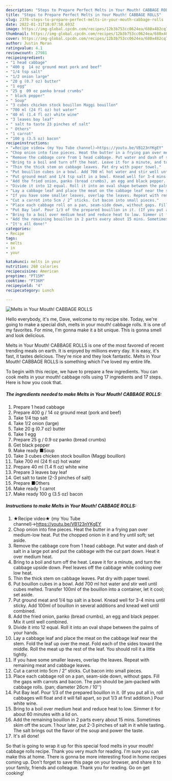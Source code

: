 ```yaml
---
description: "Steps to Prepare Perfect Melts in Your Mouth! CABBAGE ROLLS"
title: "Steps to Prepare Perfect Melts in Your Mouth! CABBAGE ROLLS"
slug: 2378-steps-to-prepare-perfect-melts-in-your-mouth-cabbage-rolls
date: 2022-01-31T18:07:58.693Z
image: https://img-global.cpcdn.com/recipes/12b3b753cc0624ea/680x482cq70/melts-in-your-mouth-cabbage-rolls-recipe-main-photo.jpg
thumbnail: https://img-global.cpcdn.com/recipes/12b3b753cc0624ea/680x482cq70/melts-in-your-mouth-cabbage-rolls-recipe-main-photo.jpg
cover: https://img-global.cpcdn.com/recipes/12b3b753cc0624ea/680x482cq70/melts-in-your-mouth-cabbage-rolls-recipe-main-photo.jpg
author: Justin Moran
ratingvalue: 4.1
reviewcount: 27981
recipeingredient:
- "1 head cabbage"
- "400 g  14 oz ground meat pork and beef"
- "1/4 tsp salt"
- "1/2 onion large"
- "20 g (0.7 oz) butter"
- "1 egg"
- "25 g  09 oz panko bread crumbs"
- " black pepper"
- " Soup"
- "3 cubes chicken stock bouillon Maggi bouillon"
- "700 ml (24 fl oz) hot water"
- "40 ml (1.4 fl oz) white wine"
- "3 leaves bay leaf"
- " salt to taste 23 pinches of salt"
- " Others"
- "1 carrot"
- "100 g (3.5 oz) bacon"
recipeinstructions:
- "★Recipe video★ (my You Tube channel)→https://youtu.be/VB123nYKgEY"
- "Chop onion into fine pieces. Heat the butter in a frying pan over medium-low heat. Put the chopped onion in it and fry until soft; set aside."
- "Remove the cabbage core from 1 head cabbage. Put water and dash of salt in a large pot and put the cabbage with the cut part down. Heat it over medium heat."
- "Bring to a boil and turn off the heat. Leave it for a minute, and turn the cabbage upside down. Peel leaves off the cabbage while cooking over low heat."
- "Thin the thick stem on cabbage leaves. Pat dry with paper towel."
- "Put bouillon cubes in a bowl. Add 700 ml hot water and stir well until cubes melted. Transfer 100ml of the bouillon into a container, let it cool; set aside."
- "Put ground meat and 1/4 tsp salt in a bowl. Knead well for 3-4 mins until sticky. Add 100ml of bouillon in several additions and knead well until combined."
- "Add the fried onion, panko (bread crumbs), an egg and black pepper. Mix it until well combined."
- "Divide it into 12 equal. Roll it into an oval shape between the palms of your hands."
- "Lay a cabbage leaf and place the meat on the cabbage leaf near the stem. Fold the leaf up over the meat. Fold each of the sides toward the middle. Roll the meat up the rest of the leaf. You should roll it a little tightly."
- "If you have some smaller leaves, overlap the leaves. Repeat with remaining meat and cabbage leaves."
- "Cut a carrot into 5cm / 2” sticks. Cut bacon into small pieces."
- "Place each cabbage roll on a pan, seam-side down, without gaps. Fill the gaps with carrots and bacon. The pan should be jam-packed with cabbage rolls. (pan; diameter 26cm / 10'')"
- "Put Bay leaf. Pour 1/3 of the prepared bouillon in it. (If you put all in, roll cabbages will float and it will fall apart, so put 1/3 at first addition.) Pour white wine."
- "Bring to a boil over medium heat and reduce heat to low. Simmer it for about 60 minutes with a lid on."
- "Add the remaining bouillon in 2 parts every about 15 mins. Sometimes skim off the scum. 1 hour later, put 2-3 pinches of salt in it while tasting. The salt brings out the flavor of the soup and power the taste."
- "It's all done!"
categories:
- Recipe
tags:
- melts
- in
- your

katakunci: melts in your 
nutrition: 268 calories
recipecuisine: American
preptime: "PT15M"
cooktime: "PT36M"
recipeyield: "4"
recipecategory: Lunch

---
```



![Melts in Your Mouth! CABBAGE ROLLS](https://img-global.cpcdn.com/recipes/12b3b753cc0624ea/680x482cq70/melts-in-your-mouth-cabbage-rolls-recipe-main-photo.jpg)

Hello everybody, it's me, Dave, welcome to my recipe site. Today, we're going to make a special dish, melts in your mouth! cabbage rolls. It is one of my favorites. For mine, I'm gonna make it a bit unique. This is gonna smell and look delicious.



Melts in Your Mouth! CABBAGE ROLLS is one of the most favored of recent trending meals on earth. It is enjoyed by millions every day. It is easy, it's fast, it tastes delicious. They're nice and they look fantastic. Melts in Your Mouth! CABBAGE ROLLS is something which I've loved my entire life.


To begin with this recipe, we have to prepare a few ingredients. You can cook melts in your mouth! cabbage rolls using 17 ingredients and 17 steps. Here is how you cook that.

<!--inarticleads1-->

##### The ingredients needed to make Melts in Your Mouth! CABBAGE ROLLS:

1. Prepare 1 head cabbage
1. Prepare 400 g / 14 oz ground meat (pork and beef)
1. Take 1/4 tsp salt
1. Take 1/2 onion (large)
1. Take 20 g (0.7 oz) butter
1. Take 1 egg
1. Prepare 25 g / 0.9 oz panko (bread crumbs)
1. Get  black pepper
1. Make ready  ■Soup
1. Take 3 cubes chicken stock bouillon (Maggi bouillon)
1. Take 700 ml (24 fl oz) hot water
1. Prepare 40 ml (1.4 fl oz) white wine
1. Prepare 3 leaves bay leaf
1. Get  salt to taste (2-3 pinches of salt)
1. Prepare  ■Others
1. Make ready 1 carrot
1. Make ready 100 g (3.5 oz) bacon




<!--inarticleads2-->

##### Instructions to make Melts in Your Mouth! CABBAGE ROLLS:

1. ★Recipe video★ (my You Tube channel)→https://youtu.be/VB123nYKgEY
1. Chop onion into fine pieces. Heat the butter in a frying pan over medium-low heat. Put the chopped onion in it and fry until soft; set aside.
1. Remove the cabbage core from 1 head cabbage. Put water and dash of salt in a large pot and put the cabbage with the cut part down. Heat it over medium heat.
1. Bring to a boil and turn off the heat. Leave it for a minute, and turn the cabbage upside down. Peel leaves off the cabbage while cooking over low heat.
1. Thin the thick stem on cabbage leaves. Pat dry with paper towel.
1. Put bouillon cubes in a bowl. Add 700 ml hot water and stir well until cubes melted. Transfer 100ml of the bouillon into a container, let it cool; set aside.
1. Put ground meat and 1/4 tsp salt in a bowl. Knead well for 3-4 mins until sticky. Add 100ml of bouillon in several additions and knead well until combined.
1. Add the fried onion, panko (bread crumbs), an egg and black pepper. Mix it until well combined.
1. Divide it into 12 equal. Roll it into an oval shape between the palms of your hands.
1. Lay a cabbage leaf and place the meat on the cabbage leaf near the stem. Fold the leaf up over the meat. Fold each of the sides toward the middle. Roll the meat up the rest of the leaf. You should roll it a little tightly.
1. If you have some smaller leaves, overlap the leaves. Repeat with remaining meat and cabbage leaves.
1. Cut a carrot into 5cm / 2” sticks. Cut bacon into small pieces.
1. Place each cabbage roll on a pan, seam-side down, without gaps. Fill the gaps with carrots and bacon. The pan should be jam-packed with cabbage rolls. (pan; diameter 26cm / 10'')
1. Put Bay leaf. Pour 1/3 of the prepared bouillon in it. (If you put all in, roll cabbages will float and it will fall apart, so put 1/3 at first addition.) Pour white wine.
1. Bring to a boil over medium heat and reduce heat to low. Simmer it for about 60 minutes with a lid on.
1. Add the remaining bouillon in 2 parts every about 15 mins. Sometimes skim off the scum. 1 hour later, put 2-3 pinches of salt in it while tasting. The salt brings out the flavor of the soup and power the taste.
1. It's all done!




So that is going to wrap it up for this special food melts in your mouth! cabbage rolls recipe. Thank you very much for reading. I'm sure you can make this at home. There is gonna be more interesting food in home recipes coming up. Don't forget to save this page on your browser, and share it to your family, friends and colleague. Thank you for reading. Go on get cooking!
